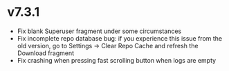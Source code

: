 # v7.3.1
- Fix blank Superuser fragment under some circumstances
- Fix incomplete repo database bug: if you experience this issue from the old version, go to Settings → Clear Repo Cache and refresh the Download fragment
- Fix crashing when pressing fast scrolling button when logs are empty